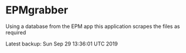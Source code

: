 # EPMgrabber
Using a database from the EPM app this application scrapes the files as required


Latest backup: Sun Sep 29 13:36:01 UTC 2019
